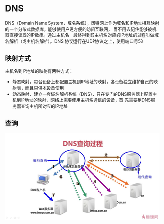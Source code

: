 # DNS

DNS（Domain Name System，域名系统），因特网上作为域名和IP地址相互映射的一个分布式数据库，能够使用户更方便的访问互联网，
而不用去记住能够被机器直接读取的IP数串。通过主机名，最终得到该主机名对应的IP地址的过程叫做域名解析（或主机名解析）。DNS
协议运行在UDP协议之上，使用端口号53

## 映射方式

主机名到IP地址的映射有两种方式：

* 静态映射，每台设备上都配置主机到IP地址的映射，各设备独立维护自己的映射表，而且只供本设备使用
* 动态映射，建立一套域名解析系统（DNS），只在专门的DNS服务器上配置主机到IP地址的映射，网络上需要使用主机名通信的设备，首
先需要到DNS服务器查询主机所对应的IP地址

## 查询

![](../images/1_1.jpg)